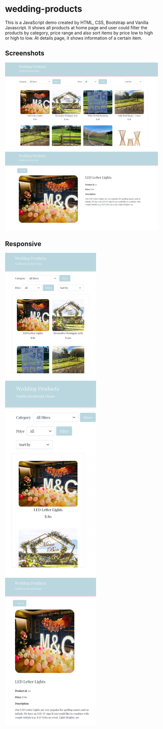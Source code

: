 # wedding-products
This is a JavaScript demo created by HTML, CSS, Bootstrap and Vanilla Javascript. It shows all products at home page and user could filter the products by category, price range and also sort items by price low to high or high to low. At details page, it shows information of a certain item.

## Screenshots
<img src="https://github.com/JingyiNiu/wedding-products-js-demo/blob/master/screenshots/index.png" alt="index">

<img src="https://github.com/JingyiNiu/wedding-products-js-demo/blob/master/screenshots/details.png" alt="details">

## Responsive
<img src="https://github.com/JingyiNiu/wedding-products-js-demo/blob/master/screenshots/index.responsive1.png" alt="index respinsive1" width="300"><img src="https://github.com/JingyiNiu/wedding-products-js-demo/blob/master/screenshots/index.responsive2.png" alt="index respinsive2" width="300"><img src="https://github.com/JingyiNiu/wedding-products-js-demo/blob/master/screenshots/details.responsive.png" alt="details respinsive2" width="300">
